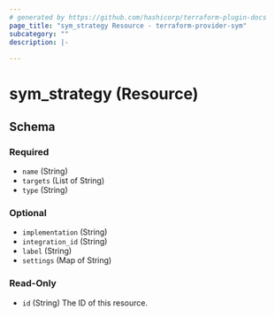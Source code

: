 ```yaml
---
# generated by https://github.com/hashicorp/terraform-plugin-docs
page_title: "sym_strategy Resource - terraform-provider-sym"
subcategory: ""
description: |-
  
---
```


# sym_strategy (Resource)





<!-- schema generated by tfplugindocs -->
## Schema

### Required

- `name` (String)
- `targets` (List of String)
- `type` (String)

### Optional

- `implementation` (String)
- `integration_id` (String)
- `label` (String)
- `settings` (Map of String)

### Read-Only

- `id` (String) The ID of this resource.


